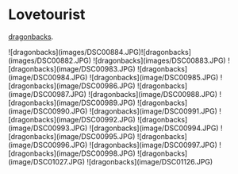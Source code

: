 # Lovetourist
<p><a href="DSC00884.pdf">dragonbacks</a>.</p>
![dragonbacks](images/DSC00884.JPG)![dragonbacks](images/DSC00882.JPG)
![dragonbacks](images/DSC00883.JPG)
![dragonbacks](image/DSC00983.JPG)
![dragonbacks](image/DSC00984.JPG)
![dragonbacks](image/DSC00985.JPG)
![dragonbacks](image/DSC00986.JPG)
![dragonbacks](image/DSC00987.JPG)
![dragonbacks](image/DSC00988.JPG)
![dragonbacks](image/DSC00989.JPG)
![dragonbacks](image/DSC00990.JPG)
![dragonbacks](image/DSC00991.JPG)
![dragonbacks](image/DSC00992.JPG)
![dragonbacks](image/DSC00993.JPG)
![dragonbacks](image/DSC00994.JPG)
![dragonbacks](image/DSC00995.JPG)
![dragonbacks](image/DSC00996.JPG)
![dragonbacks](image/DSC00997.JPG)
![dragonbacks](image/DSC00998.JPG)
![dragonbacks](image/DSC01027.JPG)
![dragonbacks](image/DSC01126.JPG)
